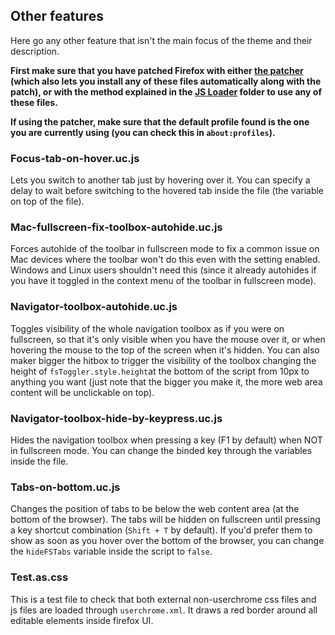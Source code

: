 ## Other features
Here go any other feature that isn't the main focus of the theme and their description.

**First make sure that you have patched Firefox with either [the patcher](https://github.com/Izheil/Quantum-Nox-Firefox-Dark-Full-Theme/releases) (which also lets you install any of these files automatically along with the patch), or with the method explained in the [JS Loader](https://github.com/Izheil/Quantum-Nox-Firefox-Dark-Full-Theme/tree/master/Multirow%20and%20other%20functions/JS%20Loader) folder to use any of these files.**

**If using the patcher, make sure that the default profile found is the one you are currently using (you can check this in `about:profiles`).**

### Focus-tab-on-hover.uc.js
Lets you switch to another tab just by hovering over it. You can specify a delay to wait before switching to the hovered tab inside the file (the variable on top of the file).

### Mac-fullscreen-fix-toolbox-autohide.uc.js
Forces autohide of the toolbar in fullscreen mode to fix a common issue on Mac devices where the toolbar won't do this even with the setting enabled. Windows and Linux users shouldn't need this (since it already autohides if you have it toggled in the context menu of the toolbar in fullscreen mode).

### Navigator-toolbox-autohide.uc.js
Toggles visibility of the whole navigation toolbox as if you were on fullscreen, so that it's only visible when you have the mouse over it, or when hovering the mouse to the top of the screen when it's hidden. You can also maker bigger the hitbox to trigger the visibility of the toolbox changing the height of `fsToggler.style.height`at the bottom of the script from 10px to anything you want (just note that the bigger you make it, the more web area content will be unclickable on top).

### Navigator-toolbox-hide-by-keypress.uc.js
Hides the navigation toolbox when pressing a key (F1 by default) when NOT in fullscreen mode. You can change the binded key through the variables inside the file.

### Tabs-on-bottom.uc.js
Changes the position of tabs to be below the web content area (at the bottom of the browser).
The tabs will be hidden on fullscreen until pressing a key shortcut combination (`Shift + T` by default). If you'd prefer them to show as soon as you hover over the bottom of the browser, you can change the `hideFSTabs` variable inside the script to `false`.

### Test.as.css
This is a test file to check that both external non-userchrome css files and js files are loaded through `userchrome.xml`. It draws a red border around all editable elements inside firefox UI.